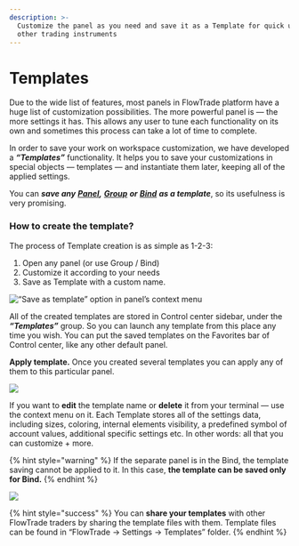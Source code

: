 ```yaml
---
description: >-
  Customize the panel as you need and save it as a Template for quick use for
  other trading instruments
---
```


# Templates

Due to the wide list of features, most panels in FlowTrade platform have a huge list of customization possibilities. The more powerful panel is — the more settings it has. This allows any user to tune each functionality on its own and sometimes this process can take a lot of time to complete.

In order to save your work on workspace customization, we have developed a _**“Templates”**_ functionality. It helps you to save your customizations in special objects — templates — and instantiate them later, keeping all of the applied settings.

You can _**save any**_ [_**Panel**_](standalone-panels.md)_**,**_ [_**Group**_](group-of-panels.md) _**or**_ [_**Bind**_](binds.md) _**as a template**_, so its usefulness is very promising.

### How to create the template?

The process of Template creation is as simple as 1-2-3:

1. Open any panel (or use Group / Bind)
2. Customize it according to your needs
3. Save as Template with a custom name.

![“Save as template” option in panel’s context menu](<../.gitbook/assets/image (135).png>)

All of the created templates are stored in Control center sidebar, under the _**“Templates”**_ group. So you can launch any template from this place any time you wish. You can put the saved templates on the Favorites bar of Control center, like any other default panel.

**Apply template.** Once you created several templates you can apply any of them to this particular panel.

![](../.gitbook/assets/templates.gif)

If you want to **edit** the template name or **delete** it from your terminal — use the context menu on it. Each Template stores all of the settings data, including sizes, coloring, internal elements visibility, a predefined symbol of account values, additional specific settings etc. In other words: all that you can customize + more.

{% hint style="warning" %}
If the separate panel is in the Bind, the template saving cannot be applied to it. In this case, **the template can be saved only for Bind.**
{% endhint %}

![](<../.gitbook/assets/image (50).png>)

{% hint style="success" %}
You can **share your templates** with other FlowTrade traders by sharing the template files with them. Template files can be found in “FlowTrade -> Settings -> Templates” folder.
{% endhint %}
